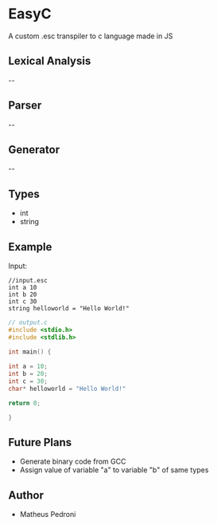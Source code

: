 # EasyC
A custom .esc transpiler to c language made in JS

## Lexical Analysis

--

## Parser

--

## Generator

--

## Types

* int
* string

## Example

Input: 
```
//input.esc
int a 10
int b 20
int c 30
string helloworld = "Hello World!"
```
```c
// output.c
#include <stdio.h>
#include <stdlib.h>

int main() {
 
int a = 10;
int b = 20;
int c = 30;
char* helloworld = "Hello World!"

return 0; 

}
```

## Future Plans

* Generate binary code from GCC
* Assign value of variable "a" to variable "b" of same types

## Author

* Matheus Pedroni
